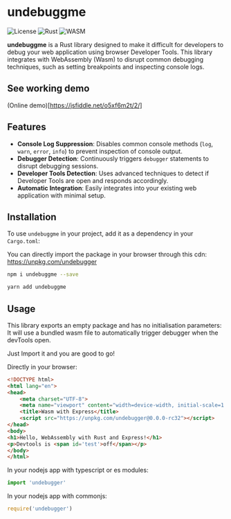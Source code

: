 # undebuggme

![License](https://img.shields.io/badge/license-MIT-blue.svg)
![Rust](https://img.shields.io/badge/rust-1.50%2B-blue.svg)
![WASM](https://img.shields.io/badge/wasm-pack-0.10.1-blue.svg)

**undebuggme** is a Rust library designed to make it difficult for developers to debug your web application using browser Developer Tools. This library integrates with WebAssembly (Wasm) to disrupt common debugging techniques, such as setting breakpoints and inspecting console logs.

## See working demo

(Online demo)[https://jsfiddle.net/o5xf6m2t/2/]


## Features

- **Console Log Suppression**: Disables common console methods (`log`, `warn`, `error`, `info`) to prevent inspection of console output.
- **Debugger Detection**: Continuously triggers `debugger` statements to disrupt debugging sessions.
- **Developer Tools Detection**: Uses advanced techniques to detect if Developer Tools are open and responds accordingly.
- **Automatic Integration**: Easily integrates into your existing web application with minimal setup.

## Installation

To use `undebuggme` in your project, add it as a dependency in your `Cargo.toml`:

You can directly import the package in your browser through this cdn: https://unpkg.com/undebugger

```bash
npm i undebuggme --save
```

```bash
yarn add undebuggme
```

## Usage
This library exports an empty package and has no initialisation parameters:
It will use a bundled wasm file to automatically trigger debugger when the devTools open.

Just Import it and you are good to go!

Directly in your browser:
```html
<!DOCTYPE html>
<html lang="en">
<head>
    <meta charset="UTF-8">
    <meta name="viewport" content="width=device-width, initial-scale=1.0">
    <title>Wasm with Express</title>
    <script src="https://unpkg.com/undebugger@0.0.0-rc32"></script>
</head>
<body>
<h1>Hello, WebAssembly with Rust and Express!</h1>
<p>Devtools is <span id='test'>off</span></p>
</body>
</html>
```

In your nodejs app with typescript or es modules:
```typescript
import 'undebugger'
```

In your nodejs app with commonjs:
```typescript
require('undebugger')
```
